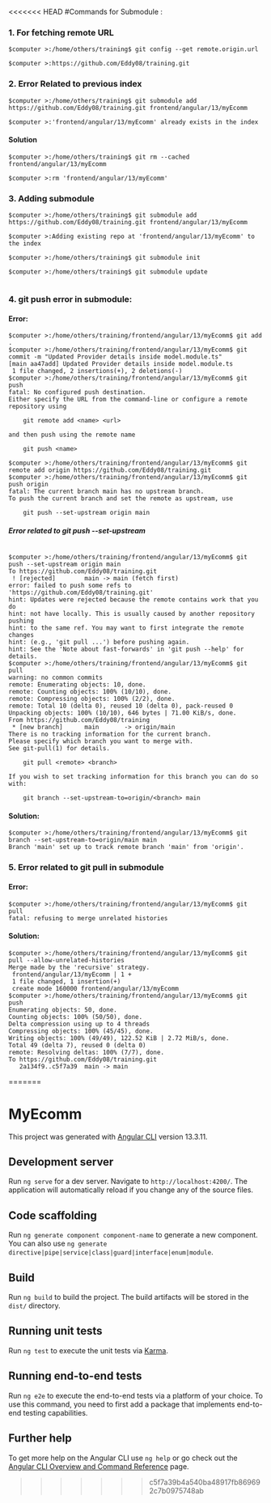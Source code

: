 <<<<<<< HEAD
#Commands for Submodule :

### 1. For fetching remote URL

```
$computer >:/home/others/training$ git config --get remote.origin.url

$computer >:https://github.com/Eddy08/training.git
```

### 2. Error Related to previous index

```
$computer >:/home/others/training$ git submodule add https://github.com/Eddy08/training.git frontend/angular/13/myEcomm

$computer >:'frontend/angular/13/myEcomm' already exists in the index
```

#### Solution

```
$computer >:/home/others/training$ git rm --cached frontend/angular/13/myEcomm

$computer >:rm 'frontend/angular/13/myEcomm'
```

### 3. Adding submodule

```
$computer >:/home/others/training$ git submodule add https://github.com/Eddy08/training.git frontend/angular/13/myEcomm

$computer >:Adding existing repo at 'frontend/angular/13/myEcomm' to the index

$computer >:/home/others/training$ git submodule init

$computer >:/home/others/training$ git submodule update


```

### 4. git push error in submodule:

#### Error:

```
$computer >:/home/others/training/frontend/angular/13/myEcomm$ git add .
$computer >:/home/others/training/frontend/angular/13/myEcomm$ git commit -m "Updated Provider details inside model.module.ts"
[main aa47add] Updated Provider details inside model.module.ts
 1 file changed, 2 insertions(+), 2 deletions(-)
$computer >:/home/others/training/frontend/angular/13/myEcomm$ git push
fatal: No configured push destination.
Either specify the URL from the command-line or configure a remote repository using

    git remote add <name> <url>

and then push using the remote name

    git push <name>

```

```
$computer >:/home/others/training/frontend/angular/13/myEcomm$ git remote add origin https://github.com/Eddy08/training.git
$computer >:/home/others/training/frontend/angular/13/myEcomm$ git push origin
fatal: The current branch main has no upstream branch.
To push the current branch and set the remote as upstream, use

    git push --set-upstream origin main
```

##### Error related to git push --set-upstream

```

$computer >:/home/others/training/frontend/angular/13/myEcomm$ git push --set-upstream origin main
To https://github.com/Eddy08/training.git
 ! [rejected]        main -> main (fetch first)
error: failed to push some refs to 'https://github.com/Eddy08/training.git'
hint: Updates were rejected because the remote contains work that you do
hint: not have locally. This is usually caused by another repository pushing
hint: to the same ref. You may want to first integrate the remote changes
hint: (e.g., 'git pull ...') before pushing again.
hint: See the 'Note about fast-forwards' in 'git push --help' for details.
$computer >:/home/others/training/frontend/angular/13/myEcomm$ git pull
warning: no common commits
remote: Enumerating objects: 10, done.
remote: Counting objects: 100% (10/10), done.
remote: Compressing objects: 100% (2/2), done.
remote: Total 10 (delta 0), reused 10 (delta 0), pack-reused 0
Unpacking objects: 100% (10/10), 646 bytes | 71.00 KiB/s, done.
From https://github.com/Eddy08/training
 * [new branch]      main       -> origin/main
There is no tracking information for the current branch.
Please specify which branch you want to merge with.
See git-pull(1) for details.

    git pull <remote> <branch>

If you wish to set tracking information for this branch you can do so with:

    git branch --set-upstream-to=origin/<branch> main
```

#### Solution:

```
$computer >:/home/others/training/frontend/angular/13/myEcomm$ git branch --set-upstream-to=origin/main main
Branch 'main' set up to track remote branch 'main' from 'origin'.
```

### 5. Error related to git pull in submodule

#### Error:

```
$computer >:/home/others/training/frontend/angular/13/myEcomm$ git pull
fatal: refusing to merge unrelated histories
```

#### Solution:

```
$computer >:/home/others/training/frontend/angular/13/myEcomm$ git pull --allow-unrelated-histories
Merge made by the 'recursive' strategy.
 frontend/angular/13/myEcomm | 1 +
 1 file changed, 1 insertion(+)
 create mode 160000 frontend/angular/13/myEcomm
$computer >:/home/others/training/frontend/angular/13/myEcomm$ git push
Enumerating objects: 50, done.
Counting objects: 100% (50/50), done.
Delta compression using up to 4 threads
Compressing objects: 100% (45/45), done.
Writing objects: 100% (49/49), 122.52 KiB | 2.72 MiB/s, done.
Total 49 (delta 7), reused 0 (delta 0)
remote: Resolving deltas: 100% (7/7), done.
To https://github.com/Eddy08/training.git
   2a134f9..c5f7a39  main -> main

```
=======
# MyEcomm

This project was generated with [Angular CLI](https://github.com/angular/angular-cli) version 13.3.11.

## Development server

Run `ng serve` for a dev server. Navigate to `http://localhost:4200/`. The application will automatically reload if you change any of the source files.

## Code scaffolding

Run `ng generate component component-name` to generate a new component. You can also use `ng generate directive|pipe|service|class|guard|interface|enum|module`.

## Build

Run `ng build` to build the project. The build artifacts will be stored in the `dist/` directory.

## Running unit tests

Run `ng test` to execute the unit tests via [Karma](https://karma-runner.github.io).

## Running end-to-end tests

Run `ng e2e` to execute the end-to-end tests via a platform of your choice. To use this command, you need to first add a package that implements end-to-end testing capabilities.

## Further help

To get more help on the Angular CLI use `ng help` or go check out the [Angular CLI Overview and Command Reference](https://angular.io/cli) page.
>>>>>>> c5f7a39b4a540ba48917fb869692c7b0975748ab
